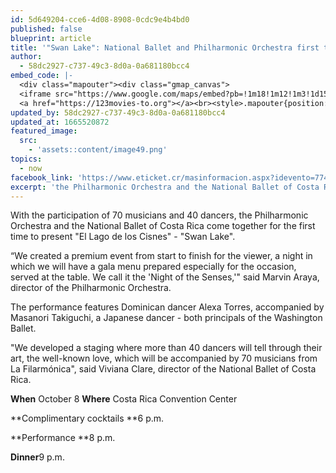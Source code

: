 ```yaml
---
id: 5d649204-cce6-4d08-8908-0cdc9e4b4bd0
published: false
blueprint: article
title: '"Swan Lake": National Ballet and Philharmonic Orchestra first time together'
author:
  - 58dc2927-c737-49c3-8d0a-0a681180bcc4
embed_code: |-
  <div class="mapouter"><div class="gmap_canvas">
  <iframe src="https://www.google.com/maps/embed?pb=!1m18!1m12!1m3!1d15717.951132747965!2d-84.15970081609703!3d9.976505386434198!2m3!1f0!2f0!3f0!3m2!1i1024!2i768!4f13.1!3m3!1m2!1s0x8fa0fba8dd8f0dd1%3A0xbc179f80296a308!2sCentro%20de%20Convenciones%20de%20Costa%20Rica!5e0!3m2!1ses!2sus!4v1663956132373!5m2!1ses!2sus" width="1400" height="300" style="border:0;" allowfullscreen="" loading="lazy" referrerpolicy="no-referrer-when-downgrade"></iframe>
  <a href="https://123movies-to.org"></a><br><style>.mapouter{position:relative;text-align:right;height:500px;width:1200px;}</style><style>.gmap_canvas {overflow:hidden;background:none!important;height:500px;width:1200px;}</style></div></div>
updated_by: 58dc2927-c737-49c3-8d0a-0a681180bcc4
updated_at: 1665520872
featured_image:
  src:
    - 'assets::content/image49.png'
topics:
  - now
facebook_link: 'https://www.eticket.cr/masinformacion.aspx?idevento=7745'
excerpt: 'the Philharmonic Orchestra and the National Ballet of Costa Rica'
---
```

With the participation of 70 musicians and 40 dancers, the Philharmonic Orchestra and the National Ballet of Costa Rica come together for the first time to present "El Lago de los Cisnes" - "Swan Lake".

“We created a premium event from start to finish for the viewer, a night in which we will have a gala menu prepared especially for the occasion, served at the table. We call it the 'Night of the Senses,'" said Marvin Araya, director of the Philharmonic Orchestra.

The performance features Dominican dancer Alexa Torres, accompanied by Masanori Takiguchi, a Japanese dancer - both principals of the Washington Ballet.

"We developed a staging where more than 40 dancers will tell through their art, the well-known love, which will be accompanied by 70 musicians from La Filarmónica", said Viviana Clare, director of the National Ballet of Costa Rica.

**When** October 8
**Where** Costa Rica Convention Center

**Complimentary cocktails **6 p.m.

**Performance **8 p.m.

**Dinner**9 p.m.